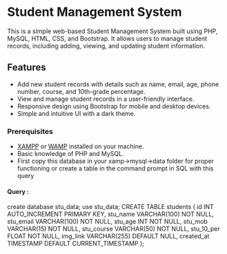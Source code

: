 # Student Management System

This is a simple web-based Student Management System built using PHP, MySQL, HTML, CSS, and Bootstrap. It allows users to manage student records, including adding, viewing, and updating student information.


## Features

- Add new student records with details such as name, email, age, phone number, course, and 10th-grade percentage.
- View and manage student records in a user-friendly interface.
- Responsive design using Bootstrap for mobile and desktop devices.
- Simple and intuitive UI with a dark theme.

### Prerequisites

- [XAMPP](https://www.apachefriends.org/index.html) or [WAMP](https://www.wampserver.com/en/) installed on your machine.
- Basic knowledge of PHP and MySQL.
- First copy this database in your xamp->mysql->data folder for proper functioning or create a table in the command prompt in SQL with this query 
#### Query : 
create database stu_data;
<Press Enter>
use stu_data;
<Press Enter>
CREATE TABLE students (
    id INT AUTO_INCREMENT PRIMARY KEY,
    stu_name VARCHAR(100) NOT NULL,
    stu_email VARCHAR(100) NOT NULL,
    stu_age INT NOT NULL,
    stu_mob VARCHAR(15) NOT NULL,
    stu_course VARCHAR(50) NOT NULL,
    stu_10_per FLOAT NOT NULL,
    img_link VARCHAR(255) DEFAULT NULL,
    created_at TIMESTAMP DEFAULT CURRENT_TIMESTAMP
);
<Press Enter>




